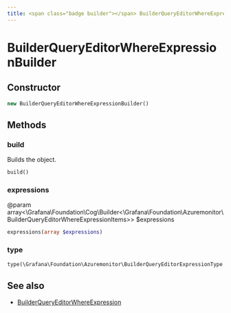 ```yaml
---
title: <span class="badge builder"></span> BuilderQueryEditorWhereExpressionBuilder
---
```

# <span class="badge builder"></span> BuilderQueryEditorWhereExpressionBuilder

## Constructor

```php
new BuilderQueryEditorWhereExpressionBuilder()
```
## Methods

### <span class="badge object-method"></span> build

Builds the object.

```php
build()
```

### <span class="badge object-method"></span> expressions

@param array<\Grafana\Foundation\Cog\Builder<\Grafana\Foundation\Azuremonitor\BuilderQueryEditorWhereExpressionItems>> $expressions

```php
expressions(array $expressions)
```

### <span class="badge object-method"></span> type

```php
type(\Grafana\Foundation\Azuremonitor\BuilderQueryEditorExpressionType $type)
```

## See also

 * <span class="badge object-type-class"></span> [BuilderQueryEditorWhereExpression](./object-BuilderQueryEditorWhereExpression.md)
